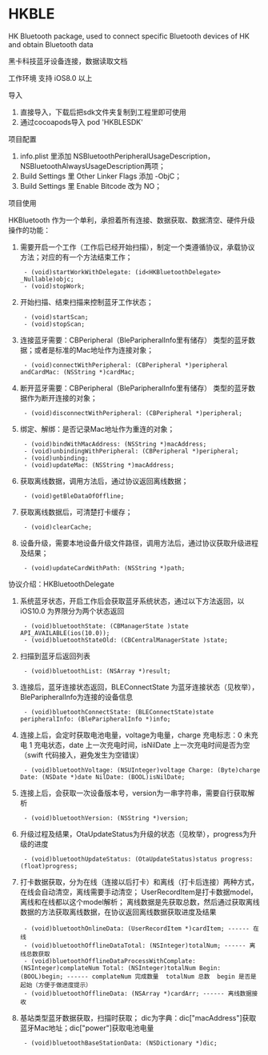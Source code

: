 # HKBLE
HK Bluetooth package, used to connect specific Bluetooth devices of HK and obtain Bluetooth data

黑卡科技蓝牙设备连接，数据读取文档

工作环境
支持 iOS8.0 以上

导入
1. 直接导入，下载后把sdk文件夹复制到工程里即可使用
2. 通过cocoapods导入
        pod 'HKBLESDK'
        
项目配置
1. info.plist 里添加 NSBluetoothPeripheralUsageDescription，NSBluetoothAlwaysUsageDescription两项；
2. Build Settings 里 Other Linker Flags 添加 -ObjC；
3. Build Settings 里 Enable Bitcode 改为 NO；

项目使用

HKBluetooth 作为一个单利，承担着所有连接、数据获取、数据清空、硬件升级操作的功能：
1. 需要开启一个工作（工作后已经开始扫描），制定一个类遵循协议，承载协议方法；对应的有一个方法结束工作；

        - (void)startWorkWithDelegate: (id<HKBluetoothDelegate> _Nullable)objc;
        - (void)stopWork;
        
2. 开始扫描、结束扫描来控制蓝牙工作状态；

        - (void)startScan;
        - (void)stopScan;
        
3. 连接蓝牙需要：CBPeripheral（BleParipheralInfo里有储存） 类型的蓝牙数据；或者是标准的Mac地址作为连接对象；

        - (void)connectWithPeripheral: (CBPeripheral *)peripheral andCardMac: (NSString *)cardMac;
        
4. 断开蓝牙需要：CBPeripheral（BleParipheralInfo里有储存） 类型的蓝牙数据作为断开连接的对象；
        
        - (void)disconnectWithPeripheral: (CBPeripheral *)peripheral;
        
5. 绑定、解绑：是否记录Mac地址作为重连的对象；
        
        - (void)bindWithMacAddress: (NSString *)macAddress;
        - (void)unbindingWithPeripheral: (CBPeripheral *)peripheral;
        - (void)unbinding;
        - (void)updateMac: (NSString *)macAddress;
        
6. 获取离线数据，调用方法后，通过协议返回离线数据；

        - (void)getBleDataOfOffline;

7. 获取离线数据后，可清楚打卡缓存；

        - (void)clearCache;

8. 设备升级，需要本地设备升级文件路径，调用方法后，通过协议获取升级进程及结果；

        - (void)updateCardWithPath: (NSString *)path;

协议介绍：HKBluetoothDelegate
1. 系统蓝牙状态，开启工作后会获取蓝牙系统状态，通过以下方法返回，以 iOS10.0 为界限分为两个状态返回
        
        - (void)bluetoothState: (CBManagerState )state API_AVAILABLE(ios(10.0));
        - (void)bluetoothStateOld: (CBCentralManagerState )state;


2. 扫描到蓝牙后返回列表
        
        - (void)bluetoothList: (NSArray *)result;


3. 连接后，蓝牙连接状态返回，BLEConnectState 为蓝牙连接状态（见枚举），BleParipheralInfo为连接的设备信息

        - (void)bluetoothConnectState: (BLEConnectState)state peripheralInfo: (BleParipheralInfo *)info;

4. 连接上后，会定时获取电池电量，voltage为电量，charge 充电标志：0 未充电  1 充电状态，date 上一次充电时间，isNilDate 上一次充电时间是否为空（swift 代码接入，避免发生为空错误）

        - (void)bluetoothVoltage: (NSUInteger)voltage Charge: (Byte)charge Date: (NSDate *)date NilDate: (BOOL)isNilDate;

5. 连接上后，会获取一次设备版本号，version为一串字符串，需要自行获取解析

        - (void)bluetoothVersion: (NSString *)version;

6. 升级过程及结果，OtaUpdateStatus为升级的状态（见枚举），progress为升级的进度

        - (void)bluetoothUpdateStatus: (OtaUpdateStatus)status progress: (float)progress;

7. 打卡数据获取，分为在线（连接以后打卡）和离线（打卡后连接）两种方式，在线会自动清空，离线需要手动清空；
    UserRecordItem是打卡数据model，离线和在线都以这个model解析；
    离线数据是先获取总数，然后通过获取离线数据的方法获取离线数据，在协议返回离线数据获取进度及结果

        - (void)bluetoothOnlineData: (UserRecordItem *)cardItem; ------ 在线
        - (void)bluetoothOfflineDataTotal: (NSInteger)totalNum; ------ 离线总数获取
        - (void)bluetoothOfflineDataProcessWithComplate: (NSInteger)complateNum Total: (NSInteger)totalNum Begin: (BOOL)begin; ------ complateNum 完成数量  totalNum 总数  begin 是否是起始（方便于做进度提示）
        - (void)bluetoothOfflineData: (NSArray *)cardArr; ------ 离线数据接收

8. 基站类型蓝牙数据获取，扫描时获取；
    dic为字典：dic["macAddress"]获取蓝牙Mac地址；dic["power"]获取电池电量

        - (void)bluetoothBaseStationData: (NSDictionary *)dic;
